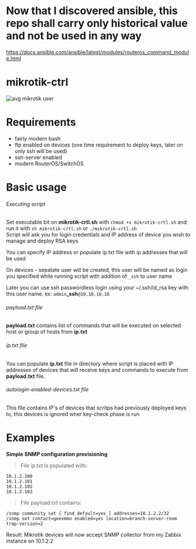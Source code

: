 # Now that I discovered ansible, this repo shall carry only historical value and not be used in any way
https://docs.ansible.com/ansible/latest/modules/routeros_command_module.html

# mikrotik-ctrl
![avg mikrotik user](https://user-images.githubusercontent.com/606292/39509018-7efb9818-4e06-11e8-9b6e-92308a20c05b.png)

# Requirements
* fairly modern bash
* ftp enabled on devices (one time requirement to deploy keys, later on only ssh will be used)
* ssh-server enabled
* modern RouterOS/SwitchOS

# Basic usage
###### Executing script
Set executable bit on **mikrotik-crtl.sh** with `chmod +x mikrotik-crtl.sh` and run it with `sh mikrotik-crtl.sh` or `./mikrotik-crtl.sh` </br>
Script will ask you for login credentials and IP address of device you wish to manage and deploy RSA keys</br>

You can specify IP address or populate ip.txt file with ip addresses that will be used</br>

On devices - sepatate user will be created, this user will be named as login you specified while running script with addition of `_ssh` to user name</br>

Later you can use ssh passwordless login using your ~/.ssh/id_rsa key with this user name. ex: `admin`**_ssh**`@10.10.10.10`

###### payload.txt file
**payload.txt** contains list of commands that will be executed on selected host or group of hosts from **ip.txt**

###### ip.txt file
You can populate **ip.txt** file in directory where script is placed with IP addresses of devices that will receive keys and commands to execute from **payload.txt** file.

###### autologin-enabled-devices.txt file
This file contains IP's of devices that scritps had previously deployed keys to, this devices is ignored wher key-check phase is run</br>

# Examples
**Simple SNMP configuration provisioning**
>File ip.txt is populated with:
```
10.1.2.100
10.1.2.101
10.1.2.102
10.1.2.103
```

>File payload.txt contains:
```
/snmp community set [ find default=yes ] addresses=10.1.2.2/32
/snmp set contact=geexmmo enabled=yes location=branch-server-room trap-version=2
```
Result:
Mikrotik devices will now accept SNMP collector from my Zabbix instance on 10.1.2.2
